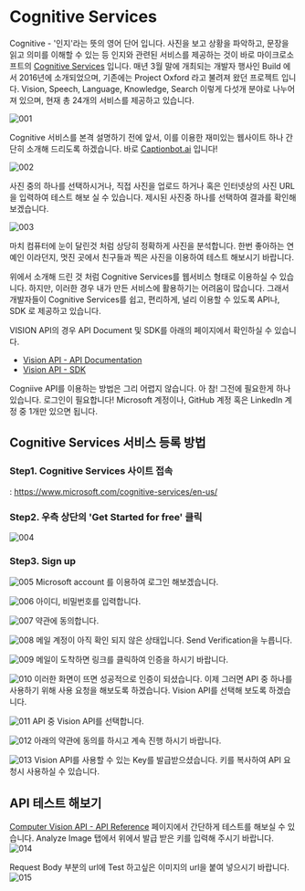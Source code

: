 # Cognitive Services
Cognitive - '인지'라는 뜻의 영어 단어 입니다. 사진을 보고 상황을 파악하고, 문장을 읽고 의미를 이해할 수 있는 등 인지와 관련된 서비스를 제공하는 것이 바로 
마이크로소프트의 [Cognitive Services](https://www.microsoft.com/cognitive-services/en-us/) 입니다. 매년 3월 말에 개최되는 개발자 행사인 Build 에서 2016년에 소개되었으며, 기존에는 Project Oxford 라고 불려져 왔던 프로젝트 입니다. 
Vision, Speech, Language, Knowledge, Search 이렇게 다섯개 분야로 나누어져 있으며, 현재 총 24개의 서비스를 제공하고 있습니다.

![001](./images/cognitive/001.png)

Cognitive 서비스를 본격 설명하기 전에 앞서, 이를 이용한 재미있는 웹사이트 하나 간단히 소개해 드리도록 하겠습니다. 
바로 [Captionbot.ai](https://www.captionbot.ai/) 입니다!

![002](./images/cognitive/002.png) 

사진 중의 하나를 선택하시거나, 직접 사진을 업로드 하거나 혹은 인터넷상의 사진 URL을 입력하여 테스트 해보 실 수 있습니다.
제시된 사진중 하나를 선택하여 결과를 확인해 보겠습니다. 

![003](./images/cognitive/003.png) 

마치 컴퓨터에 눈이 달린것 처럼 상당히 정확하게 사진을 분석합니다. 
한번 좋아하는 연예인 이라던지, 멋진 곳에서 친구들과 찍은 사진을 이용하여 테스트 해보시기 바랍니다.

위에서 소개해 드린 것 처럼 Cognitive Services를 웹서비스 형태로 이용하실 수 있습니다.
하지만, 이러한 경우 내가 만든 서비스에 활용하기는 어려움이 많습니다. 
그래서 개발자들이 Cognitive Services를 쉽고, 편리하게, 널리 이용할 수 있도록 API나, SDK 로 제공하고 있습니다. 

VISION API의 경우 API Document 및 SDK를 아래의 페이지에서 확인하실 수 있습니다. 
* [Vision API - API Documentation](https://dev.projectoxford.ai/docs/services/56f91f2d778daf23d8ec6739/operations/56f91f2e778daf14a499e1fa)
* [Vision API - SDK](https://www.microsoft.com/cognitive-services/en-us/SDK-Sample?api=computer%20vision)

Cogniive API를 이용하는 방법은 그리 어렵지 않습니다. 
아 참! 그전에 필요한게 하나 있습니다. 로그인이 필요합니다! 
Microsoft 계정이나, GitHub 계정 혹은 LinkedIn 계정 중 1개만 있으면 됩니다.

## Cognitive Services 서비스 등록 방법

### Step1. Cognitive Services 사이트 접속
: https://www.microsoft.com/cognitive-services/en-us/

### Step2. 우측 상단의 'Get Started for free' 클릭
![004](./images/cognitive/004.png)  

### Step3. Sign up
![005](./images/cognitive/005.png) 
Microsoft account 를 이용하여 로그인 해보겠습니다. 

![006](./images/cognitive/006.png) 
아이디, 비밀번호를 입력합니다.

![007](./images/cognitive/007.png) 
약관에 동의합니다.

![008](./images/cognitive/008.png) 
메일 계정이 아직 확인 되지 않은 상태입니다. Send Verification을 누릅니다.

![009](./images/cognitive/009.png) 
메일이 도착하면 링크를 클릭하여 인증을 하시기 바랍니다.

![010](./images/cognitive/010.png) 
이러한 화면이 뜨면 성공적으로 인증이 되셨습니다.
이제 그러면 API 중 하나를 사용하기 위해 사용 요청을 해보도록 하겠습니다.
Vision API를 선택해 보도록 하겠습니다. 

![011](./images/cognitive/011.png) 
API 중 Vision API를 선택합니다.

![012](./images/cognitive/012.png) 
아래의 약관에 동의를 하시고 계속 진행 하시기 바랍니다.

![013](./images/cognitive/013.png) 
Vision API를 사용할 수 있는 Key를 발급받으셨습니다. 키를 복사하여 API 요청시 사용하실 수 있습니다. 

## API 테스트 해보기
[Computer Vision API - API Reference](https://dev.projectoxford.ai/docs/services/56f91f2d778daf23d8ec6739/operations/56f91f2e778daf14a499e1fa/console) 페이지에서 간단하게 테스트를 해보실 수 있습니다. 
Analyze Image 탭에서 위에서 발급 받은 키를 입력해 주시기 바랍니다. 
![014](./images/cognitive/014.png) 

Request Body 부분의 url에 Test 하고싶은 이미지의 url을 붙여 넣으시기 바랍니다. 
![015](./images/cognitive/015.png) 












